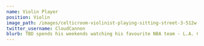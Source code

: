 ```yaml
---
name: Violin Player
position: Violin
image_path: /images/celticroom-violinist-playing-sitting-street-3-512w.webp
twitter_username: CloudCannon
blurb: TBD spends his weekends watching his favourite NBA team - L.A. Clippers.
---
```

